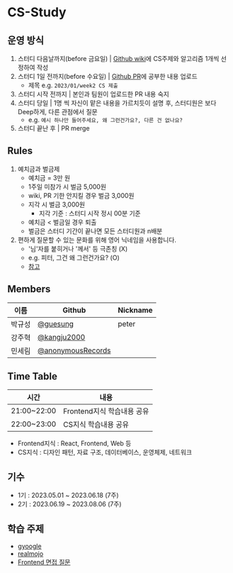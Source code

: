 # CS-Study

## 운영 방식

1. 스터디 다음날까지(before 금요일) | [Github wiki](https://github.com/guesung/CS-Study/wiki)에 CS주제와 알고리즘 1개씩 선정하여 작성
2. 스터디 1일 전까지(before 수요일) | [Github PR](https://github.com/guesung/CS-Study/pulls)에 공부한 내용 업로드
   - 제목 e.g. `2023/01/week2 CS 제출`
3. 스터디 시작 전까지 | 본인과 팀원이 업로드한 PR 내용 숙지
4. 스터디 당일 | 1명 씩 자신이 맡은 내용을 가르치듯이 설명 후, 스터디원은 보다 Deep하게, 다른 관점에서 질문
   - e.g. `예시 하나만 들어주세요, 왜 그런건가요?, 다른 건 없나요?`
5. 스터디 끝난 후 | PR merge

## Rules

1. 예치금과 벌금제
   - 예치금 = 3만 원
   - 1주일 미참가 시 벌금 5,000원
   - wiki, PR 기한 안지킬 경우 벌금 3,000원
   - 지각 시 벌금 3,000원
     - 지각 기준 : 스터디 시작 정시 00분 기준
   - 예치금 < 벌금일 경우 퇴출
   - 벌금은 스터디 기간이 끝나면 모든 스터디원과 n배분
2. 편하게 질문할 수 있는 문화를 위해 영어 닉네임을 사용합니다.
   - '님'자를 붙히거나 '께서' 등 극존칭 (X)
   - e.g. 피터, 그건 왜 그런건가요? (O)
   - [참고](https://about.daangn.com/culture/)

## Members

| 이름   | Github                                                   | Nickname |
| ------ | -------------------------------------------------------- | -------- |
| 박규성 | [@guesung](https://github.com/guesung)                   | peter    |
| 강주혁 | [@kangju2000](https://github.com/kangju2000)             |          |
| 민세림 | [@anonymousRecords](https://github.com/anonymousRecords) |          |

## Time Table

| 시간        | 내용                       |
| ----------- | -------------------------- |
| 21:00~22:00 | Frontend지식 학습내용 공유 |
| 22:00~23:00 | CS지식 학습내용 공유       |

- Frontend지식 : React, Frontend, Web 등
- CS지식 : 디자인 패턴, 자료 구조, 데이터베이스, 운영체제, 네트워크

## 기수

- 1기 : 2023.05.01 ~ 2023.06.18 (7주)
- 2기 : 2023.06.19 ~ 2023.08.06 (7주)

## 학습 주제

- [gyoogle](https://github.com/gyoogle/tech-interview-for-developer)
- [realmojo](https://realmojo.tistory.com/300)
- [Frontend 면접 질문](https://h5bp.org/Front-end-Developer-Interview-Questions/translations/korean/)
